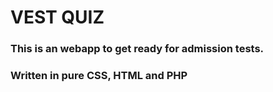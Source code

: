# VEST QUIZ

### This is an webapp to get ready for admission tests.

### Written in pure CSS, HTML and PHP

